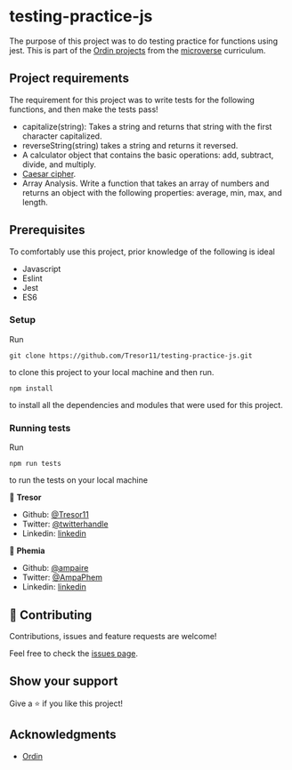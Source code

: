 # testing-practice-js

The purpose of this project was to do testing practice for functions using jest. This is part of the [Ordin projects](https://www.theodinproject.com/courses/javascript/lessons/testing-practice) from the [microverse](https://www.microverse.org/)  curriculum.

## Project requirements
The requirement for this project was to write tests for the following functions, and then make the tests pass!
- capitalize(string): Takes a string and returns that string with the first character capitalized.
- reverseString(string) takes a string and returns it reversed.
- A calculator object that contains the basic operations: add, subtract, divide, and multiply.
- [Caesar cipher](http://practicalcryptography.com/ciphers/caesar-cipher/).
- Array Analysis. Write a function that takes an array of numbers and returns an object with the following properties: average, min, max, and length.

## Prerequisites
To comfortably use this project, prior knowledge of the following is ideal
- Javascript
- Eslint
- Jest
- ES6

### Setup
Run 
~~~ 
git clone https://github.com/Tresor11/testing-practice-js.git 
~~~
to clone this project to your local machine and then run.

~~~ 
npm install
~~~
 to install all the dependencies and modules that were used for this project.

### Running tests
Run 
~~~ 
npm run tests
~~~
to run the tests on your local machine


👤 **Tresor**

- Github: [@Tresor11](https://github.com/Tresor11)
- Twitter: [@twitterhandle](https://twitter.com/twitterhandle)
- Linkedin: [linkedin](https://linkedin.com/linkedinhandle)

👤 **Phemia**

- Github: [@ampaire](https://github.com/ampaire)
- Twitter: [@AmpaPhem](https://twitter.com/AmpaPhem)
- Linkedin: [linkedin](https://linkedin.com/ampaire-phemia)


## 🤝 Contributing

Contributions, issues and feature requests are welcome!

Feel free to check the [issues page](https://github.com/Tresor11/testing-practice-js/issues).

## Show your support

Give a ⭐️ if you like this project!

## Acknowledgments
- [Ordin](https://www.theodinproject.com/courses/javascript/lessons/testing-practice)
